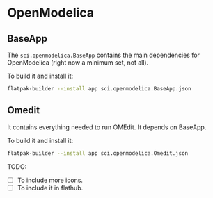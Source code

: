 # OpenModelica

## BaseApp
The `sci.openmodelica.BaseApp` contains the main dependencies for OpenModelica (right now a minimum set, not all).

To build it and install it:
```bash
flatpak-builder --install app sci.openmodelica.BaseApp.json
```

## Omedit
It contains everything needed to run OMEdit. It depends on BaseApp.


To build it and install it:
```bash
flatpak-builder --install app sci.openmodelica.Omedit.json
```


TODO:

- [ ] To include more icons.
- [ ] To include it in flathub.

